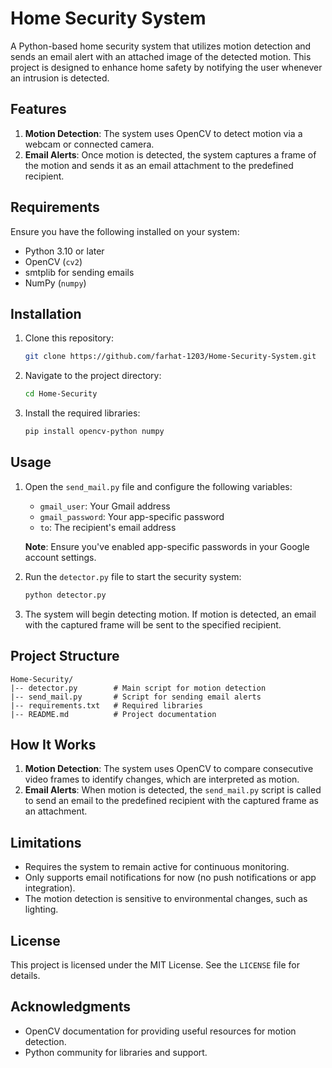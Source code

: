 # Home Security System

A Python-based home security system that utilizes motion detection and sends an email alert with an attached image of the detected motion. This project is designed to enhance home safety by notifying the user whenever an intrusion is detected.

## Features

1. **Motion Detection**: The system uses OpenCV to detect motion via a webcam or connected camera.
2. **Email Alerts**: Once motion is detected, the system captures a frame of the motion and sends it as an email attachment to the predefined recipient.

## Requirements

Ensure you have the following installed on your system:

- Python 3.10 or later
- OpenCV (`cv2`)
- smtplib for sending emails
- NumPy (`numpy`)

## Installation

1. Clone this repository:
   ```bash
   git clone https://github.com/farhat-1203/Home-Security-System.git
   ```
2. Navigate to the project directory:
   ```bash
   cd Home-Security
   ```
3. Install the required libraries:
   ```bash
   pip install opencv-python numpy
   ```

## Usage

1. Open the `send_mail.py` file and configure the following variables:
   - `gmail_user`: Your Gmail address
   - `gmail_password`: Your app-specific password
   - `to`: The recipient's email address

   **Note**: Ensure you've enabled app-specific passwords in your Google account settings.

2. Run the `detector.py` file to start the security system:
   ```bash
   python detector.py
   ```

3. The system will begin detecting motion. If motion is detected, an email with the captured frame will be sent to the specified recipient.

## Project Structure

```
Home-Security/
|-- detector.py        # Main script for motion detection
|-- send_mail.py       # Script for sending email alerts
|-- requirements.txt   # Required libraries
|-- README.md          # Project documentation
```

## How It Works

1. **Motion Detection**: The system uses OpenCV to compare consecutive video frames to identify changes, which are interpreted as motion.
2. **Email Alerts**: When motion is detected, the `send_mail.py` script is called to send an email to the predefined recipient with the captured frame as an attachment.

## Limitations

- Requires the system to remain active for continuous monitoring.
- Only supports email notifications for now (no push notifications or app integration).
- The motion detection is sensitive to environmental changes, such as lighting.

## License

This project is licensed under the MIT License. See the `LICENSE` file for details.

## Acknowledgments

- OpenCV documentation for providing useful resources for motion detection.
- Python community for libraries and support.
